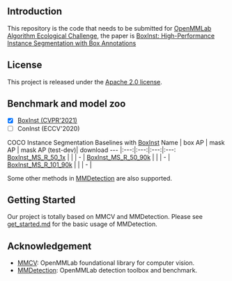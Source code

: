 


## Introduction
This repository is the code that needs to be submitted for [OpenMMLab Algorithm Ecological Challenge](https://openmmlab.com/competitions/algorithm-2021), the paper is [BoxInst: High-Performance Instance Segmentation with Box Annotations](https://openaccess.thecvf.com/content/CVPR2021/html/Tian_BoxInst_High-Performance_Instance_Segmentation_With_Box_Annotations_CVPR_2021_paper.html)




## License

This project is released under the [Apache 2.0 license](LICENSE).



## Benchmark and model zoo

- [x] [BoxInst (CVPR'2021)](configs/boxinst)
- [ ] ConInst (ECCV'2020)

COCO Instance Segmentation Baselines with [BoxInst](https://openaccess.thecvf.com/content/CVPR2021/html/Tian_BoxInst_High-Performance_Instance_Segmentation_With_Box_Annotations_CVPR_2021_paper.html)
Name | box AP | mask AP | mask AP (test-dev)| download
--- |:---:|:---:|:---:|:---:
[BoxInst_MS_R_50_1x](configs/boxinst/boxinst_r50_caffe_fpn_coco_mstrain_1x.py) | | | - | []()
[BoxInst_MS_R_50_90k](configs/boxinst/boxinst_r50_caffe_fpn_coco_mstrain_90k.py) | | | - | []()
[BoxInst_MS_R_101_90k](boxinst_r101_caffe_fpn_coco_mstrain_90k.py) | | | - | []()



Some other methods in [MMDetection](https://github.com/open-mmlab/mmdetection) are also supported.


## Getting Started

Our project is totally based on MMCV and MMDetection. Please see [get_started.md](docs/get_started.md) for the basic usage of MMDetection.






## Acknowledgement

- [MMCV](https://github.com/open-mmlab/mmcv): OpenMMLab foundational library for computer vision.
- [MMDetection](https://github.com/open-mmlab/mmdetection): OpenMMLab detection toolbox and benchmark.
